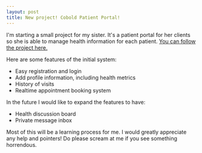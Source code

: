 ```yaml
---
layout: post
title: New project! Cobold Patient Portal!
---
```


I'm starting a small project for my sister. It's a patient portal for her clients so she is able to manage health information for each patient. [You can follow the project here.](https://github.com/jeffreytu/cobold-patient-portal)

Here are some features of the initial system:
- Easy registration and login
- Add profile information, including health metrics
- History of visits
- Realtime appointment booking system

In the future I would like to expand the features to have:
- Health discussion board
- Private message inbox

Most of this will be a learning process for me. I would greatly appreciate any help and pointers! Do please scream at me if you see something horrendous.
